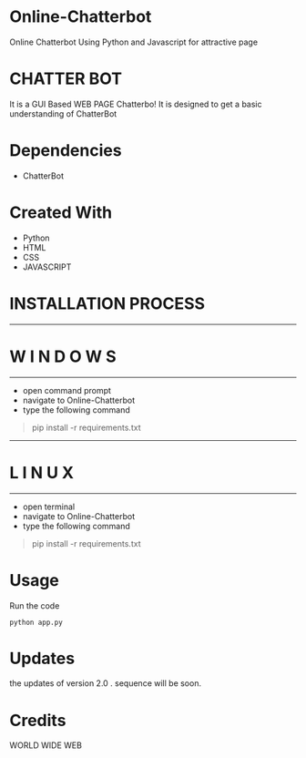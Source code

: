 # Online-Chatterbot
Online Chatterbot Using Python and Javascript for attractive page 

# CHATTER BOT
It is a GUI Based WEB PAGE Chatterbo! It is designed to get a basic understanding of ChatterBot

Dependencies
============
* ChatterBot


Created With
============
* Python
* HTML
* CSS
* JAVASCRIPT

# INSTALLATION PROCESS
-----------------------------------
#       W I N D O W S
-----------------------------------
- open command prompt
- navigate to  Online-Chatterbot
- type the following command
>pip install -r requirements.txt
-----------------------------------
#         L I N U X
-----------------------------------
- open terminal
- navigate to Online-Chatterbot
- type the following command
> pip install -r requirements.txt

Usage
===========

Run the code

``python app.py``


# Updates
the updates of version 2.0 . sequence will be soon.

Credits
===========
WORLD WIDE WEB
